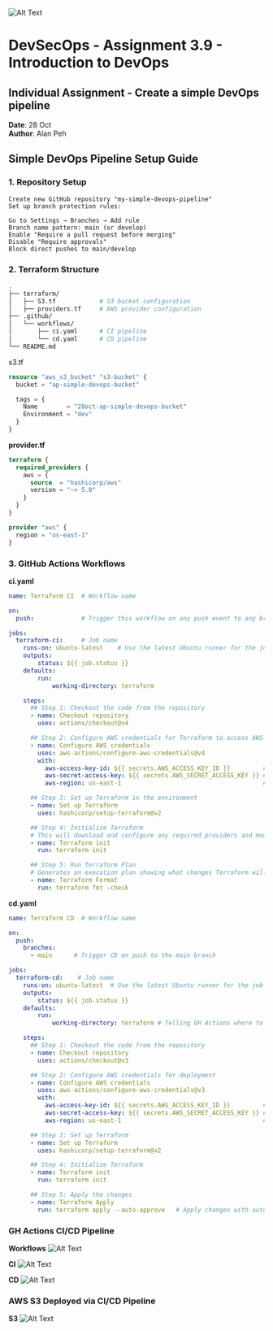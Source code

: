 ![Alt Text](https://github.com/lann87/cloud_infra_eng_ntu_coursework_alanp/blob/main/.misc/ntu_logo.png)  

# DevSecOps - Assignment 3.9 - Introduction to DevOps

## Individual Assignment - Create a simple DevOps pipeline

**Date**: 28 Oct  
**Author**: Alan Peh  

## Simple DevOps Pipeline Setup Guide

### 1. Repository Setup  

    Create new GitHub repository "my-simple-devops-pipeline"  
    Set up branch protection rules:  

    Go to Settings → Branches → Add rule  
    Branch name pattern: main (or develop)  
    Enable "Require a pull request before merging"  
    Disable "Require approvals"  
    Block direct pushes to main/develop  

### 2. Terraform Structure  

```sh
.
├── terraform/
│   ├── S3.tf            # S3 bucket configuration
│   ├── providers.tf     # AWS provider configuration
├── .github/
│   └── workflows/
│       ├── ci.yaml      # CI pipeline
│       └── cd.yaml      # CD pipeline
└── README.md
```

s3.tf  

```tf
resource "aws_s3_bucket" "s3-bucket" {
  bucket = "ap-simple-devops-bucket"

  tags = {
    Name        = "28oct-ap-simple-devops-bucket"
    Environment = "dev"
  }
}
```

**provider.tf**  

```tf
terraform {
  required_providers {
    aws = {
      source  = "hashicorp/aws"
      version = "~> 5.0"
    }
  }
}

provider "aws" {
  region = "us-east-1"
}
```

### 3. GitHub Actions Workflows  

**ci.yaml**  

```yaml
name: Terraform CI  # Workflow name

on: 
  push:             # Trigger this workflow on any push event to any branch

jobs:
  terraform-ci:     # Job name
    runs-on: ubuntu-latest    # Use the latest Ubuntu runner for the job
    outputs:
        status: ${{ job.status }}
    defaults:
        run:
            working-directory: terraform

    steps:
      ## Step 1: Checkout the code from the repository
      - name: Checkout repository
        uses: actions/checkout@v4

      ## Step 2: Configure AWS credentials for Terraform to access AWS resources
      - name: Configure AWS credentials
        uses: aws-actions/configure-aws-credentials@v4
        with:
          aws-access-key-id: ${{ secrets.AWS_ACCESS_KEY_ID }}         # AWS access key stored as secret
          aws-secret-access-key: ${{ secrets.AWS_SECRET_ACCESS_KEY }} # AWS secret key stored as secret
          aws-region: us-east-1                                       # Set AWS region (replace if needed)

      ## Step 3: Set up Terraform in the environment
      - name: Set up Terraform
        uses: hashicorp/setup-terraform@v2

      ## Step 4: Initialize Terraform
      # This will download and configure any required providers and modules
      - name: Terraform init
        run: terraform init

      ## Step 5: Run Terraform Plan
      # Generates an execution plan showing what changes Terraform will apply
      - name: Terraform Format
        run: terraform fmt -check
```

**cd.yaml**

```yaml
name: Terraform CD  # Workflow name

on:
  push:
    branches:
      - main      # Trigger CD on push to the main branch

jobs:
  terraform-cd:    # Job name
    runs-on: ubuntu-latest  # Use the latest Ubuntu runner for the job
    outputs:
        status: ${{ job.status }}
    defaults:
        run:
            working-directory: terraform # Telling GH Actions where to look for the TF files

    steps:
      ## Step 1: Checkout the code from the repository
      - name: Checkout repository
        uses: actions/checkout@v3

      ## Step 2: Configure AWS credentials for deployment
      - name: Configure AWS credentials
        uses: aws-actions/configure-aws-credentials@v3
        with:
          aws-access-key-id: ${{ secrets.AWS_ACCESS_KEY_ID }}         # AWS access key stored as secret
          aws-secret-access-key: ${{ secrets.AWS_SECRET_ACCESS_KEY }} # AWS secret key stored as secret
          aws-region: us-east-1                                       # Set AWS region (replace if needed)

      ## Step 3: Set up Terraform
      - name: Set up Terraform
        uses: hashicorp/setup-terraform@v2

      ## Step 4: Initialize Terraform
      - name: Terraform init
        run: terraform init

      ## Step 5: Apply the changes
      - name: Terraform Apply
        run: terraform apply --auto-approve   # Apply changes with auto-approval
```

### GH Actions CI/CD Pipeline

**Workflows**
![Alt Text](https://github.com/lann87/28oct-ap-simple-devops-pipeline/blob/main/resources/as3.9-ghawf-cicd.png)

**CI**
![Alt Text](https://github.com/lann87/28oct-ap-simple-devops-pipeline/blob/main/resources/as3.9-ci.png)

**CD**
![Alt Text](https://github.com/lann87/28oct-ap-simple-devops-pipeline/blob/main/resources/as3.9-cd.png)

### AWS S3 Deployed via CI/CD Pipeline

**S3**
![Alt Text](https://github.com/lann87/28oct-ap-simple-devops-pipeline/blob/main/resources/as3.9-s3.png)

